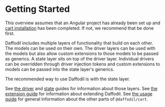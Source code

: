 # Getting Started

This overview assumes that an Angular project has already been set up and [cart installation](./installation.md) has been completed. If not, we recommend that be done first.

Daffodil includes multiple layers of functionality that build on each other. The models can be used on their own. The driver layers can be used with the models but also allow custom extensions to those models to be passed as generics. A state layer sits on top of the driver layer. Individual drivers can be overridden through driver injection tokens and custom extensions to models can be passed into the state layer's generics.

The recommended way to use Daffodil is with the state layer.

See [the driver](./drivers.md) and [state](./state.md) guides for information about those layers. See [the extension guide](./extension.md) for information about extending Daffodil. See [the usage guide](./usage.md) for general information about the other parts of `@daffodil/cart`.
